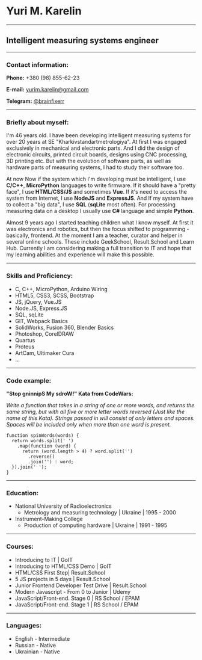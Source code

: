 # **Yuri M. Karelin**

---

## **Intelligent measuring systems engineer**

---

### **Contact information:**

**Phone:** +380 (98) 855-62-23

**E-mail:** yurim.karelin@gmail.com

**Telegram:** [@brainfixerr][tg-link]

---

### **Briefly about myself:**

I'm 46 years old. I have been developing intelligent measuring systems for over 20 years at SE "Kharkivstandartmetrologiya". At first I was engaged exclusively in mechanical and electronic parts. And I did the design of electronic circuits, printed circuit boards, designs using CNC processing, 3D printing etc. But with the evolution of software parts, as well as hardware parts of measuring systems, I had to study their software too.

At now Now if the system which I'm developing must be intelligent, I use **C/C++**, **MicroPython** languages ​​​​to write firmware. If it should have a "pretty face", I use **HTML/CSS/JS** and sometimes **Vue**. If it's need to access the system from Internet, I use **NodeJS** and **ExpressJS**. And If my system have to collect a "big data", I use **SQL** (**sqLite** most often). For processing measuring data on a desktop I usually use **C#** language and simple **Python**.

Almost 9 years ago I started teaching children what I know myself. At first it was electronics and robotics, but then the focus shifted to programming - basically, frontend. At the moment I am a teacher, curator and helper in several online schools. These include GeekSchool, Result.School and Learn Hub.
Currently I am considering making a full transition to IT and hope that my learning abilities and experience will make this possible.

---

### **Skills and Proficiency:**

- C, C++, MicroPython, Arduino Wiring
- HTML5, CSS3, SCSS, Bootstrap
- JS, jQuery, Vue.JS
- Node.JS, Express.JS
- SQL, sqLite
- GIT, Webpack Basics
- SolidWorks, Fusion 360, Blender Basics
- Photoshop, CorelDRAW
- Quartus
- Proteus
- ArtCam, Ultimaker Cura
- ...

---

### **Code example:**

**"Stop gninnipS My sdroW!" Kata from CodeWars:**

_Write a function that takes in a string of one or more words, and returns the same string, but with all five or more letter words reversed (Just like the name of this Kata). Strings passed in will consist of only letters and spaces. Spaces will be included only when more than one word is present._

```
function spinWords(words) {
  return words.split(' ')
    .map(function (word) {
      return (word.length > 4) ? word.split('')
        .reverse()
        .join('') : word;
  }).join(' ');
}
```

---

### **Education:**

- National University of Radioelectronics
  - Metrology and measuring technology | Ukraine | 1995 - 2000
- Instrument-Making College
  - Production of computing hardware | Ukraine | 1991 - 1995

---

### **Courses:**

- Introducing to IT | GoIT
- Introducing to HTML/CSS Demo | GoIT
- HTML/CSS First Step| Result.School
- 5 JS projects in 5 days | Result.School
- Junior Frontend Developer Test Drive | Result.School
- Modern Javascript - From 0 to Junior | Udemy
- JavaScript/Front-end. Stage 0 | RS School / EPAM
- JavaScript/Front-end. Stage 1 | RS School / EPAM

---

### **Languages:**

- English - Intermediate
- Russian - Native
- Ukrainian - Native

[tg-link]: https://t.me/brainfixerr
